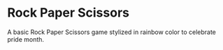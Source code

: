 # Rock Paper Scissors

A basic Rock Paper Scissors game stylized in rainbow color to celebrate pride month.
